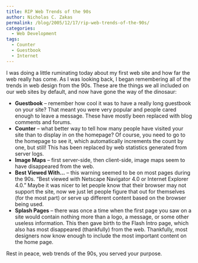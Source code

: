 ```yaml
---
title: RIP Web Trends of the 90s
author: Nicholas C. Zakas
permalink: /blog/2005/12/17/rip-web-trends-of-the-90s/
categories:
  - Web Development
tags:
  - Counter
  - Guestbook
  - Internet
---
```

I was doing a little ruminating today about my first web site and how far the web really has come. As I was looking back, I began remembering all of the trends in web design from the 90s. These are the things we all included on our web sites by default, and now have gone the way of the dinosaur:

  * **Guestbook** &#8211; remember how cool it was to have a really long guestbook on your site? That meant you were very popular and people cared enough to leave a message. These have mostly been replaced with blog comments and forums.
  * **Counter** &#8211; what better way to tell how many people have visited your site than to display in on the homepage? Of course, you need to go to the homepage to see it, which automatically increments the count by one, but still! This has been replaced by web statistics generated from server logs.
  * **Image Maps** &#8211; first server-side, then client-side, image maps seem to have disappeared from the web.
  * **Best Viewed With&#8230;** &#8211; this warning seemed to be on most pages during the 90s. &#8220;Best viewed with Netscape Navigator 4.0 or Internet Explorer 4.0.&#8221; Maybe it was nicer to let people know that their browser may not support the site, now we just let people figure that out for themselves (for the most part) or serve up different content based on the browser being used.
  * **Splash Pages** &#8211; there was once a time when the first page you saw on a site would contain nothing more than a logo, a message, or some other useless information. This then gave birth to the Flash Intro page, which also has most disappeared (thankfully) from the web. Thankfully, most designers now know enough to include the most important content on the home page.

Rest in peace, web trends of the 90s, you served your purpose.
